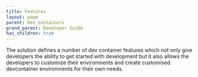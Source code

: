 ```yaml
---
title: Features
layout: page
parent: Dev Containers
grand_parent: Developer Guide
has_children: true
---
```


The solution defines a number of dev container features which not only give developers the ability to get started with development but it also allows the developers to customize their environments and create customised devcontainer environments for their own needs.